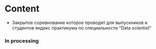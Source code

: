 # Content 

- Закрытое соревнование которое проводят для выпускников и студентов яндекс практикума по специальности "Data scientist" 

  
### In processing
